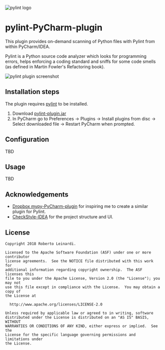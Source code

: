 ![pylint logo](https://github.com/leinardi/pylint-PyCharm-plugin/blob/master/pylint-logo.png)

# pylint-PyCharm-plugin

This plugin provides on-demand scanning of Python files with Pylint from within PyCharm/IDEA.

Pylint is a Python source code analyzer which looks for programming errors,
helps enforcing a coding standard and sniffs for some code smells 
(as defined in Martin Fowler's Refactoring book).

![pylint plugin screenshot](https://github.com/leinardi/pylint-PyCharm-plugin/blob/master/pylint-pylint.png)

## Installation steps

The plugin requires [pylint](https://github.com/PyCQA/pylint) to be installed.

1. Download [pylint-plugin.jar](https://github.com/leinardi/pylint-PyCharm-plugin/releases)
2. In PyCharm go to Preferences -> Plugins -> Install plugins from disc
   -> Select downloaded file -> Restart PyCharm when prompted.

## Configuration

TBD

## Usage

TBD

## Acknowledgements

* [Dropbox mypy-PyCharm-plugin](https://github.com/dropbox/mypy-PyCharm-plugin) for inspiring me to create a similar
plugin for Pylint.
* [CheckStyle-IDEA](https://github.com/jshiell/checkstyle-idea) for the project structure and UI.

## License

```
Copyright 2018 Roberto Leinardi.

Licensed to the Apache Software Foundation (ASF) under one or more contributor
license agreements.  See the NOTICE file distributed with this work for
additional information regarding copyright ownership.  The ASF licenses this
file to you under the Apache License, Version 2.0 (the "License"); you may not
use this file except in compliance with the License.  You may obtain a copy of
the License at

  http://www.apache.org/licenses/LICENSE-2.0

Unless required by applicable law or agreed to in writing, software
distributed under the License is distributed on an "AS IS" BASIS, WITHOUT
WARRANTIES OR CONDITIONS OF ANY KIND, either express or implied.  See the
License for the specific language governing permissions and limitations under
the License.
```
